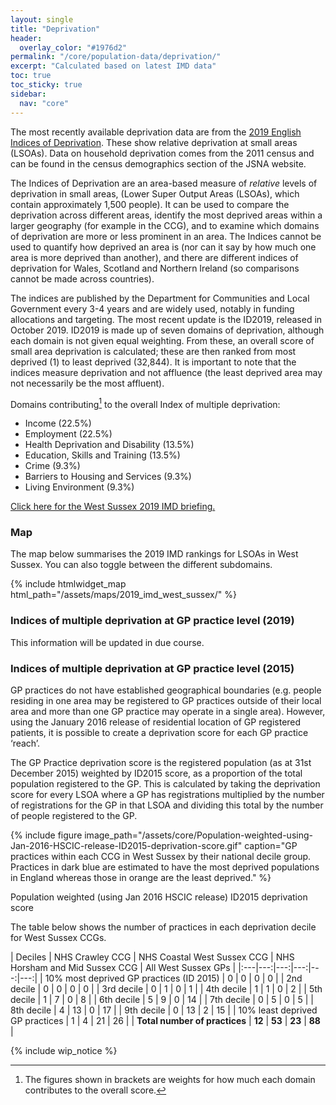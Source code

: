 ```yaml
---
layout: single
title: "Deprivation"
header:
  overlay_color: "#1976d2"
permalink: "/core/population-data/deprivation/"
excerpt: "Calculated based on latest IMD data"
toc: true
toc_sticky: true
sidebar:
  nav: "core"
---
```


The most recently available deprivation data are from the [2019 English Indices of Deprivation](https://www.gov.uk/government/statistics/english-indices-of-deprivation-2019). These show relative deprivation at small areas (LSOAs). Data on household deprivation comes from the 2011 census and can be found in the census demographics section of the JSNA website.

The Indices of Deprivation are an area-based measure of *relative* levels of deprivation in small areas, (Lower Super Output Areas (LSOAs), which contain approximately 1,500 people). It can be used to compare the deprivation across different areas, identify the most deprived areas within a larger geography (for example in the CCG), and to examine which domains of deprivation are more or less prominent in an area. The Indices cannot be used to quantify how deprived an area is (nor can it say by how much one area is more deprived than another), and there are different indices of deprivation for Wales, Scotland and Northern Ireland (so comparisons cannot be made across countries).

The indices are published by the Department for Communities and Local Government every 3-4 years and are widely used, notably in funding allocations and targeting. The most recent update is the ID2019, released in October 2019. ID2019 is made up of seven domains of deprivation, although each domain is not given equal weighting. From these, an overall score of small area deprivation is calculated; these are then ranked from most deprived (1) to least deprived (32,844). It is important to note that the indices measure deprivation and not affluence (the least deprived area may not necessarily be the most affluent).

Domains contributing[^1] to the overall Index of multiple deprivation:

* Income (22.5%)
* Employment (22.5%)
* Health Deprivation and Disability (13.5%)
* Education, Skills and Training (13.5%)
* Crime (9.3%)
* Barriers to Housing and Services (9.3%)
* Living Environment (9.3%)

[^1]: The figures shown in brackets are weights for how much each domain contributes to the overall score.

[Click here for the West Sussex 2019 IMD briefing.](/assets/core/Briefing-West-Sussex-IMD-2019.pdf)

### Map

The map below summarises the 2019 IMD rankings for LSOAs in West Sussex. You can also toggle between the different subdomains.

{% include htmlwidget_map html_path="/assets/maps/2019_imd_west_sussex/" %}

<!--Maps for each of the districts in West Sussex are available in the list below:
* [Adur IMD 2015 maps](/assets/pdf/maps/Adur-IMD-2015.pdf)
* [Arun IMD 2015 maps](/assets/pdf/maps/Arun-IMD-2015.pdf)
* [Chichester IMD 2015 maps](/assets/pdf/maps/Chichester-IMD-2015.pdf)
* [Crawley IMD 2015 maps](/assets/pdf/maps/Crawley-IMD-2015.pdf)
* [Horsham IMD 2015 maps](/assets/pdf/maps/Horsham-IMD-2015.pdf)
* [Mid Sussex IMD 2015 maps](/assets/pdf/maps/Mid-Sussex-IMD-2015.pdf)
* [Worthing IMD 2015 maps](/assets/pdf/maps/Worthing-IMD-2015.pdf)-->

### Indices of multiple deprivation at GP practice level (2019)

This information will be updated in due course. 

### Indices of multiple deprivation at GP practice level (2015)

GP practices do not have established geographical boundaries (e.g. people residing in one area may be registered to GP practices outside of their local area and more than one GP practice may operate in a single area). However, using the January 2016 release of residential location of GP registered patients, it is possible to create a deprivation score for each GP practice ‘reach’.

The GP Practice deprivation score is the registered population (as at 31st December 2015) weighted by ID2015 score, as a proportion of the total population registered to the GP. This is calculated by taking the deprivation score for every LSOA where a GP has registrations multiplied by the number of registrations for the GP in that LSOA and dividing this total by the number of people registered to the GP.

{% include figure image_path="/assets/core/Population-weighted-using-Jan-2016-HSCIC-release-ID2015-deprivation-score.gif" caption="GP practices within each CCG in West Sussex by their national decile group. Practices in dark blue are estimated to have the most deprived populations in England whereas those in orange are the least deprived." %}

Population weighted (using Jan 2016 HSCIC release) ID2015 deprivation score

The table below shows the number of practices in each deprivation decile for West Sussex CCGs.

| Deciles | NHS Crawley CCG | NHS Coastal West Sussex CCG | NHS Horsham and Mid Sussex CCG | All West Sussex GPs |
|:---|---:|---:|---:|---:|---:|
| 10% most deprived GP practices (ID 2015) | 0 | 0 | 0 | 0 |
| 2nd decile | 0 | 0 | 0 | 0 |
| 3rd decile | 0 | 1 | 0 | 1 |
| 4th decile | 1 | 1 | 0 | 2 |
| 5th decile | 1 | 7 | 0 | 8 |
| 6th decile | 5 | 9 | 0 | 14 |
| 7th decile | 0 | 5 | 0 | 5 |
| 8th decile | 4 | 13 | 0 | 17 |
| 9th decile | 0 | 13 | 2 | 15 |
| 10% least deprived GP practices | 1 | 4 | 21 | 26 |
| **Total number of practices** | **12** | **53** | **23** | **88** |

{% include wip_notice %}
